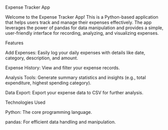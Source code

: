 Expense Tracker App

Welcome to the Expense Tracker App! This is a Python-based application that helps users track and manage their expenses effectively. The app leverages the power of pandas for data manipulation and provides a simple, user-friendly interface for recording, analyzing, and visualizing expenses.

Features

Add Expenses: Easily log your daily expenses with details like date, category, description, and amount.

Expense History: View and filter your expense records.

Analysis Tools: Generate summary statistics and insights (e.g., total expenditure, highest spending category).

Data Export: Export your expense data to CSV for further analysis.

Technologies Used

Python: The core programming language.

pandas: For efficient data handling and manipulation.

